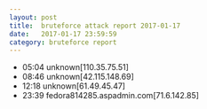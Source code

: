 ```yaml
---
layout: post
title:  bruteforce attack report 2017-01-17
date:   2017-01-17 23:59:59
category: bruteforce report
---
```


* 05:04 unknown[110.35.75.51]
* 08:46 unknown[42.115.148.69]
* 12:18 unknown[61.49.45.47]
* 23:39 fedora814285.aspadmin.com[71.6.142.85]
